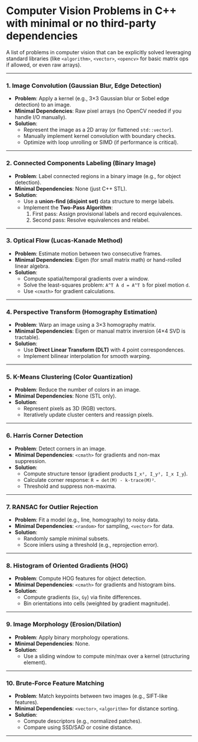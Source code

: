 # Computer Vision Problems in C++ with minimal or no third-party dependencies

A list of problems in computer vision that can be explicitly solved leveraging standard libraries 
(like `<algorithm>`, `<vector>`, `<opencv>` for basic matrix ops if allowed, or even raw arrays). 

---

### 1. **Image Convolution (Gaussian Blur, Edge Detection)**
   - **Problem**: Apply a kernel (e.g., 3×3 Gaussian blur or Sobel edge detection) to an image.
   - **Minimal Dependencies**: Raw pixel arrays (no OpenCV needed if you handle I/O manually).
   - **Solution**:
     - Represent the image as a 2D array (or flattened `std::vector`).
     - Manually implement kernel convolution with boundary checks.
     - Optimize with loop unrolling or SIMD (if performance is critical).

---

### 2. **Connected Components Labeling (Binary Image)**
   - **Problem**: Label connected regions in a binary image (e.g., for object detection).
   - **Minimal Dependencies**: None (just C++ STL).
   - **Solution**:
     - Use a **union-find (disjoint set)** data structure to merge labels.
     - Implement the **Two-Pass Algorithm**:
       1. First pass: Assign provisional labels and record equivalences.
       2. Second pass: Resolve equivalences and relabel.

---

### 3. **Optical Flow (Lucas-Kanade Method)**
   - **Problem**: Estimate motion between two consecutive frames.
   - **Minimal Dependencies**: Eigen (for small matrix math) or hand-rolled linear algebra.
   - **Solution**:
     - Compute spatial/temporal gradients over a window.
     - Solve the least-squares problem: `A^T A d = A^T b` for pixel motion `d`.
     - Use `<cmath>` for gradient calculations.

---

### 4. **Perspective Transform (Homography Estimation)**
   - **Problem**: Warp an image using a 3×3 homography matrix.
   - **Minimal Dependencies**: Eigen or manual matrix inversion (4×4 SVD is tractable).
   - **Solution**:
     - Use **Direct Linear Transform (DLT)** with 4 point correspondences.
     - Implement bilinear interpolation for smooth warping.

---

### 5. **K-Means Clustering (Color Quantization)**
   - **Problem**: Reduce the number of colors in an image.
   - **Minimal Dependencies**: None (STL only).
   - **Solution**:
     - Represent pixels as 3D (RGB) vectors.
     - Iteratively update cluster centers and reassign pixels.

---

### 6. **Harris Corner Detection**
   - **Problem**: Detect corners in an image.
   - **Minimal Dependencies**: `<cmath>` for gradients and non-max suppression.
   - **Solution**:
     - Compute structure tensor (gradient products `I_x², I_y², I_x I_y`).
     - Calculate corner response: `R = det(M) - k·trace(M)²`.
     - Threshold and suppress non-maxima.

---

### 7. **RANSAC for Outlier Rejection**
   - **Problem**: Fit a model (e.g., line, homography) to noisy data.
   - **Minimal Dependencies**: `<random>` for sampling, `<vector>` for data.
   - **Solution**:
     - Randomly sample minimal subsets.
     - Score inliers using a threshold (e.g., reprojection error).

---

### 8. **Histogram of Oriented Gradients (HOG)**
   - **Problem**: Compute HOG features for object detection.
   - **Minimal Dependencies**: `<cmath>` for gradients and histogram bins.
   - **Solution**:
     - Compute gradients (`Gx`, `Gy`) via finite differences.
     - Bin orientations into cells (weighted by gradient magnitude).

---

### 9. **Image Morphology (Erosion/Dilation)**
   - **Problem**: Apply binary morphology operations.
   - **Minimal Dependencies**: None.
   - **Solution**:
     - Use a sliding window to compute min/max over a kernel (structuring element).

---

### 10. **Brute-Force Feature Matching**
   - **Problem**: Match keypoints between two images (e.g., SIFT-like features).
   - **Minimal Dependencies**: `<vector>`, `<algorithm>` for distance sorting.
   - **Solution**:
     - Compute descriptors (e.g., normalized patches).
     - Compare using SSD/SAD or cosine distance.

---